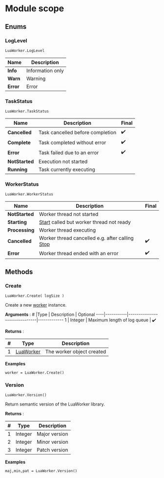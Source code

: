 # Module scope

## Enums

###	LogLevel
```
LuaWorker.LogLevel
```

Name		| Description
------------|---------------------------
**Info**	| Information only
**Warn**	| Warning
**Error**	| Error

###	TaskStatus
```
LuaWorker.TaskStatus
```
Name			| Description						| Final
----------------|-----------------------------------|--------
**Cancelled**	| Task cancelled before completion	| :heavy_check_mark: 
**Complete**	| Task completed without error		| :heavy_check_mark:
**Error**		| Task failed due to an error		| :heavy_check_mark:
**NotStarted**	| Execution not started				| 
**Running**		| Task currently executing			| 

###	WorkerStatus
```
LuaWorker.WorkerStatus
```
Name			| Description															| Final
----------------|-----------------------------------------------------------------------|--------
**NotStarted**	| Worker thread not started												| 
**Starting**	| [Start](LuaWorker.md/#start) called but worker thread not ready		| 
**Processing**	| Worker thread executing												| 
**Cancelled**	| Worker thread cancelled e.g. after calling [Stop](LuaWorker.md/#stop) | :heavy_check_mark:  
**Error**		| Worker thread ended with an error										| :heavy_check_mark:

## Methods

### Create
```
LuaWorker.Create( logSize )
```
Create a new [worker](LuaWorker.md) instance.

**Arguments** : 
\#  |Type		| Description					| Optional
----|-----------|-------------------------------|-------------
1	| Integer	| Maximum length of log queue	| :heavy_check_mark:

**Returns** :

\#  |Type                       | Description
----|---------------------------|-----------
1	|[LuaWorker](LuaWorker.md)	| The worker object created

**Examples**
```
worker = LuaWorker.Create()
```

### Version
```
LuaWorker.Version()
```
Return semantic version of the LuaWorker library.

**Returns** :

\#  |Type                       | Description
----|---------------------------|-----------
1	|Integer					| Major version
2	|Integer					| Minor version
3	|Integer					| Patch version

**Examples**
```
maj,min,pat = LuaWorker.Version()
```

